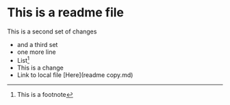 # This is a readme file

This is a second set of changes

- and a third set
- one more line
- List[^1]
- This is a change
- Link to local file [Here](readme copy.md)

[^1]: This is a footnote
